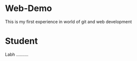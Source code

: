 # Web-Demo
This is my first experience in world of git and web development

# Student 
Labh ..........